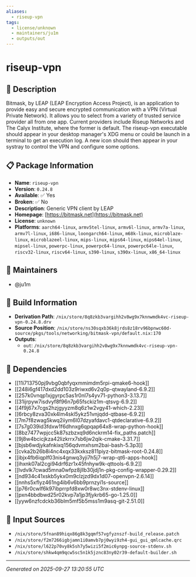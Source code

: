 ```yaml
---
aliases:
  - riseup-vpn
tags:
  - license/unknown
  - maintainers/ju1m
  - outputs/out
---
```


# riseup-vpn

## 📝 Description

Bitmask, by LEAP (LEAP Encryption Access Project),
is an application to provide easy and secure encrypted communication
with a VPN (Virtual Private Network). It allows you to select from
a variety of trusted service provider all from one app.
Current providers include Riseup Networks
and The Calyx Institute, where the former is default.
The <literal>riseup-vpn</literal> executable should appear
in your desktop manager's XDG menu or could be launch in a terminal
to get an execution log. A new icon should then appear in your systray
to control the VPN and configure some options.


## 📋 Package Information

- **Name**: `riseup-vpn`
- **Version**: `0.24.8`
- **Available**: ✅ Yes
- **Broken**: ✅ No
- **Description**: Generic VPN client by LEAP
- **Homepage**: [https://bitmask.net](https://bitmask.net)
- **License**: `unknown`
- **Platforms**: `aarch64-linux`, `armv5tel-linux`, `armv6l-linux`, `armv7a-linux`, `armv7l-linux`, `i686-linux`, `loongarch64-linux`, `m68k-linux`, `microblaze-linux`, `microblazeel-linux`, `mips-linux`, `mips64-linux`, `mips64el-linux`, `mipsel-linux`, `powerpc-linux`, `powerpc64-linux`, `powerpc64le-linux`, `riscv32-linux`, `riscv64-linux`, `s390-linux`, `s390x-linux`, `x86_64-linux`
## 👥 Maintainers

- @ju1m


## 🔧 Build Information

- **Derivation Path**: `/nix/store/8q8zkb3vargihh2v8wg9x7knnwmdk4vc-riseup-vpn-0.24.8.drv`
- **Source Position**: `/nix/store/ns30sqxb36k8jrds8z18rv96bpnwc60d-source/pkgs/tools/networking/bitmask-vpn/default.nix:170`
- **Outputs**:
  - `out`:  `/nix/store/8q8zkb3vargihh2v8wg9x7knnwmdk4vc-riseup-vpn-0.24.8`

## 🔗 Dependencies

- [[11i713750pj9vbg0qbfyqxmmimdm5rpi-qmake6-hook]]
- [[248i6gf417dxd2dd103z9riwxd6v2q0p-qtwayland-6.9.2]]
- [[257k0vnqp1xjgyrpc5as1r0nl7s4yv71-python3-3.13.7]]
- [[31ijrpyw7isdvyf8f96n7p65fsckiz1m-qtsvg-6.9.2]]
- [[4f9j67x7cgs2hzjgyyzm8q6z1w2vgy41-which-2.23]]
- [[6rbcy8zva30xk4lm4skl5ykz51vnjqdd-qtbase-6.9.2]]
- [[7m7f8zwag5kwq2iiym6l07dzyafdavc1-qtdeclarative-6.9.2]]
- [[7s7g039id3fdxw1f6dhnxg6qpqap64x8-wrap-python-hook]]
- [[8bz7477wpjcc5k87szbzxq9d6nckrm14-fix_paths.patch]]
- [[9j8w4bcicjkza42lizkrrx7sb6jw2qik-cmake-3.31.7]]
- [[bjsb6wdjykafnkixq156qdvmxhsm2bai-bash-5.3p3]]
- [[cvka2b26b8i4nc4xqx33kxksz811piyz-bitmask-root-0.24.8]]
- [[ibjx4fb6iqplf03nis4gnwq3yji7h5j7-wrap-qt6-apps-hook]]
- [[ihxnk07al2cgi94drf6zr1x45fnhyw9k-qttools-6.9.2]]
- [[lvdvlk7cwad5mna0wfpz8jllb30jdj1n-pkg-config-wrapper-0.29.2]]
- [[nd934c41xskb5ykx0m9clzjzd9dx1d07-openvpn-2.6.14]]
- [[nnhs5xflyz461ng4ib6v6bb9prnzyi1s-source]]
- [[p76r0cwlf6k97ibprrpfd8xw0r8wc3nx-stdenv-linux]]
- [[pxn4bbdbwd25r02kvp7a1jp3fjykrb65-go-1.25.0]]
- [[yyw6nzfcdckb36blm5mf5b5mss1m9asq-git-2.51.0]]

## 📁 Input Sources

- `/nix/store/5fnan89hiqx86g8k3gqmf57vgfyznszf-build_release.patch`
- `/nix/store/f2m7266igbjamn1i0amvb7pj0wyi9zh4-gui_gui_qmlcache.qrc`
- `/nix/store/l622p70vy8k5sh7y5wizi5f2mic6ynpg-source-stdenv.sh`
- `/nix/store/shkw4qm9qcw5sc5n1k5jznc83ny02r39-default-builder.sh`

---
*Generated on 2025-09-27 13:20:55 UTC*
